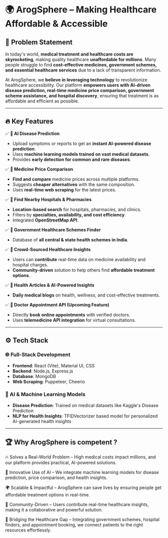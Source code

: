 # 🌍 ArogSphere – Making Healthcare Affordable & Accessible  

## 🚨 Problem Statement  

In today's world, **medical treatment and healthcare costs are skyrocketing**, making quality healthcare **unaffordable for millions**. Many people struggle to find **cost-effective medicines, government schemes, and essential healthcare services** due to a lack of transparent information.  

At ArogSphere, we **believe in leveraging technology** to revolutionize healthcare accessibility. Our platform **empowers users with AI-driven disease prediction, real-time medicine price comparison, government scheme assistance, and hospital discovery**, ensuring that treatment is as affordable and efficient as possible.  

---

## 🔥 Key Features  

✅ **🔬 AI Disease Prediction**  
   - Upload symptoms or reports to get an **instant AI-powered disease prediction**.  
   - Uses **machine learning models trained on vast medical datasets**.  
   - Provides **early detection for common and rare diseases**.  

✅ **💊 Medicine Price Comparison**  
   - **Find and compare** medicine prices across multiple platforms.  
   - Suggests **cheaper alternatives** with the same composition.  
   - Uses **real-time web scraping** for the latest prices.  

✅ **🏥 Find Nearby Hospitals & Pharmacies**  
   - **Location-based search** for hospitals, pharmacies, and clinics.  
   - Filters by **specialties, availability, and cost efficiency**.  
   - Integrated **OpenStreetMap API**.  

✅ **📜 Government Healthcare Schemes Finder**  
   - Database of **all central & state health schemes in India**.  

✅ **📢 Crowd-Sourced Healthcare Insights**  
   - Users can **contribute** real-time data on medicine availability and hospital charges.  
   - **Community-driven** solution to help others find **affordable treatment options**.  

✅ **📰 Health Articles & AI-Powered Insights**  
   - **Daily medical blogs** on health, wellness, and cost-effective treatments.  

✅ **📅 Doctor Appointment API (Upcoming Feature)**  
   - Directly **book online appointments** with verified doctors.  
   - Uses **telemedicine API integration** for virtual consultations.  

---

## ⚙️ Tech Stack  

### **🌐 Full-Stack Development**  
- **Frontend**: React (Vite), Material UI, CSS  
- **Backend**: Node.js, Express.js  
- **Database**: MongoDB  
- **Web Scraping**: Puppeteer, Cheerio  

### **🧠 AI & Machine Learning Models**  
- **Disease Prediction**: Trained on medical datasets like Kaggle's Disease Prediction 
- **NLP for Health Insights**: TFIDVectorizer based model for personalized AI-generated health insights  

---




## 🏆 Why ArogSphere is competent ?


🔥 Solves a Real-World Problem – High medical costs impact millions, and our platform provides practical, AI-powered solutions.

🚀 Innovative Use of AI – We integrate machine learning models for disease prediction, price comparison, and health insights.

🌍 Scalable & Impactful – ArogSphere can save lives by ensuring people get affordable treatment options in real-time.

🤝 Community-Driven – Users contribute real-time healthcare insights, making it a collaborative and powerful solution.

🏥 Bridging the Healthcare Gap – Integrating government schemes, hospital finders, and appointment booking, we connect patients to the right resources effortlessly.
 

